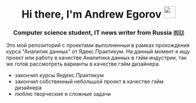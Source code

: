 <h1 align="center">Hi there, I'm Andrew Egorov 
<img src="https://github.com/blackcater/blackcater/raw/main/images/Hi.gif" height="32"/></h1>
<h3 align="center">Computer science student, IT news writer from Russia 🇷🇺</h3>

Это мой репозиторий с проектами выполненныи в рамках прохождения курса "Аналитик данных" от Ядекс.Практикум.
На данный момент я ищу проект или работу в качестве Аналитика данных в гэйм индустрии, так же готов рассмотреть варианты в качестве гэйм дизайнера.
 - закончил курсы Яндекс.Практикум
 - закончил собственный небольшой проект в качестве гэйм дизайнера
 - люблю творческие и сложные задачи